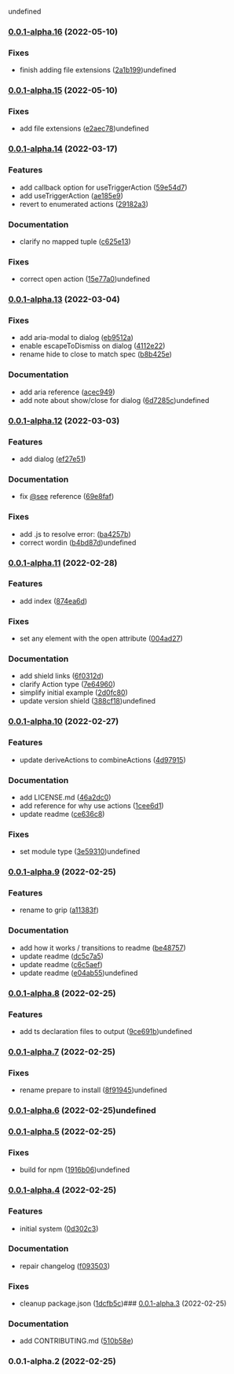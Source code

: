 undefined

### [0.0.1-alpha.16](https://github.com/syfrtech/svelte-grip/compare/0.0.1-alpha.15...0.0.1-alpha.16) (2022-05-10)


### Fixes

* finish adding file extensions ([2a1b199](https://github.com/syfrtech/svelte-grip/commit/2a1b1995a3737781cb72eec0b83a48c52369b947))undefined

### [0.0.1-alpha.15](https://github.com/syfrtech/svelte-grip/compare/0.0.1-alpha.14...0.0.1-alpha.15) (2022-05-10)


### Fixes

* add file extensions ([e2aec78](https://github.com/syfrtech/svelte-grip/commit/e2aec780e4e8db793113497bcf9e8b5a02130c5d))undefined

### [0.0.1-alpha.14](https://github.com/syfrtech/svelte-grip/compare/0.0.1-alpha.13...0.0.1-alpha.14) (2022-03-17)


### Features

* add callback option for useTriggerAction ([59e54d7](https://github.com/syfrtech/svelte-grip/commit/59e54d70b7b7fa36d301f4e7b2bc45e1f242eb35))
* add useTriggerAction ([ae185e9](https://github.com/syfrtech/svelte-grip/commit/ae185e9ce9666e58a6b8508e26c2e55c99e99df5))
* revert to enumerated actions ([29182a3](https://github.com/syfrtech/svelte-grip/commit/29182a3fc0081ab12d30042887f599448c0abbdc))


### Documentation

* clarify no mapped tuple ([c625e13](https://github.com/syfrtech/svelte-grip/commit/c625e1334f372b6d1828935d3936017f527480d4))


### Fixes

* correct open action ([15e77a0](https://github.com/syfrtech/svelte-grip/commit/15e77a06782ae60e30e6e6dde5c8eb91f61e8e4a))undefined

### [0.0.1-alpha.13](https://github.com/syfrtech/svelte-grip/compare/0.0.1-alpha.12...0.0.1-alpha.13) (2022-03-04)


### Fixes

* add aria-modal to dialog ([eb9512a](https://github.com/syfrtech/svelte-grip/commit/eb9512a677fd709200edcf341692019b41df9573))
* enable escapeToDismiss on dialog ([4112e22](https://github.com/syfrtech/svelte-grip/commit/4112e22f87fc1d91bf15dd0ee45899c7f5fa0c75))
* rename hide to close to match spec ([b8b425e](https://github.com/syfrtech/svelte-grip/commit/b8b425e121efad3d1d486c0edfe65898d466deee))


### Documentation

* add aria reference ([acec949](https://github.com/syfrtech/svelte-grip/commit/acec9497a2ff0d8bec33b348222e75e9f96c4d26))
* add note about show/close for dialog ([6d7285c](https://github.com/syfrtech/svelte-grip/commit/6d7285c04edcb3059a67cd2752049c550f80d8e3))undefined

### [0.0.1-alpha.12](https://github.com/syfrtech/svelte-grip/compare/0.0.1-alpha.11...0.0.1-alpha.12) (2022-03-03)


### Features

* add dialog ([ef27e51](https://github.com/syfrtech/svelte-grip/commit/ef27e51442c6b235ddfb932ad316730097879e1e))


### Documentation

* fix [@see](https://github.com/see) reference ([69e8faf](https://github.com/syfrtech/svelte-grip/commit/69e8fafe73d459c676d1e30aa0a33bcad7a83bb3))


### Fixes

* add .js to resolve error: ([ba4257b](https://github.com/syfrtech/svelte-grip/commit/ba4257beb6f3e9dac185a446b932497fd5345103))
* correct wordin ([b4bd87d](https://github.com/syfrtech/svelte-grip/commit/b4bd87d30ff335080b9b65e7ede16e4618d13c99))undefined

### [0.0.1-alpha.11](https://github.com/syfrtech/svelte-grip/compare/0.0.1-alpha.10...0.0.1-alpha.11) (2022-02-28)


### Features

* add index ([874ea6d](https://github.com/syfrtech/svelte-grip/commit/874ea6d0a2c482617b5023228fcf8b9a0f17e8f5))


### Fixes

* set any element with the open attribute ([004ad27](https://github.com/syfrtech/svelte-grip/commit/004ad27a597241f4a9285bc3108676f338d21806))


### Documentation

* add shield links ([6f0312d](https://github.com/syfrtech/svelte-grip/commit/6f0312d21f4cca8375e84c80ce04b27eec746e8f))
* clarify Action type ([7e64960](https://github.com/syfrtech/svelte-grip/commit/7e6496053b621ab3b3b98230f73a39b1db0ea86e))
* simplify initial example ([2d0fc80](https://github.com/syfrtech/svelte-grip/commit/2d0fc80b9365d9460f5ae53a9a1dbadc58983dcf))
* update version shield ([388cf18](https://github.com/syfrtech/svelte-grip/commit/388cf18f7850f4e5a4636a5679a81981472d869e))undefined

### [0.0.1-alpha.10](https://github.com/syfrtech/svelte-grip/compare/0.0.1-alpha.9...0.0.1-alpha.10) (2022-02-27)


### Features

* update deriveActions to combineActions ([4d97915](https://github.com/syfrtech/svelte-grip/commit/4d9791548e1bdb9601a6c6850c294deb7467acb1))


### Documentation

* add LICENSE.md ([46a2dc0](https://github.com/syfrtech/svelte-grip/commit/46a2dc0ccab22198c39611767c6831372b79b72c))
* add reference for why use actions ([1cee6d1](https://github.com/syfrtech/svelte-grip/commit/1cee6d15cc8c22d0875cde0f1687d40d62ae8e9c))
* update readme ([ce636c8](https://github.com/syfrtech/svelte-grip/commit/ce636c85d9b41e56faddfc26ae036e5649c57fc9))


### Fixes

* set module type ([3e59310](https://github.com/syfrtech/svelte-grip/commit/3e59310094171ece7be4e0293ee50942ea0af2e2))undefined

### [0.0.1-alpha.9](https://github.com/syfrtech/svelte-grip/compare/0.0.1-alpha.8...0.0.1-alpha.9) (2022-02-25)


### Features

* rename to grip ([a11383f](https://github.com/syfrtech/svelte-grip/commit/a11383f1d02e5b42eb2e84bec7a61e7a8d63f131))


### Documentation

* add how it works / transitions to readme ([be48757](https://github.com/syfrtech/svelte-grip/commit/be48757016ebe1652bbee11e58862c5ec282f180))
* update readme ([dc5c7a5](https://github.com/syfrtech/svelte-grip/commit/dc5c7a54b2e82ba6202d2882859826ad0a00e353))
* update readme ([c6c5aef](https://github.com/syfrtech/svelte-grip/commit/c6c5aefd3106ad1469437d80f718cd3092a2e8c0))
* update readme ([e04ab55](https://github.com/syfrtech/svelte-grip/commit/e04ab554825a635c4916a3f0ea4d0d5e9f4726dc))undefined

### [0.0.1-alpha.8](https://github.com/syfrtech/svelte-grip/compare/0.0.1-alpha.7...0.0.1-alpha.8) (2022-02-25)

### Features

- add ts declaration files to output ([9ce691b](https://github.com/syfrtech/svelte-grip/commit/9ce691b7415dcccddafa7a0261e8699f5a5a5981))undefined

### [0.0.1-alpha.7](https://github.com/syfrtech/svelte-grip/compare/0.0.1-alpha.6...0.0.1-alpha.7) (2022-02-25)

### Fixes

- rename prepare to install ([8f91945](https://github.com/syfrtech/svelte-grip/commit/8f91945c1dd2b5942bb2572141b98422c1c33eb3))undefined

### [0.0.1-alpha.6](https://github.com/syfrtech/svelte-grip/compare/0.0.1-alpha.5...0.0.1-alpha.6) (2022-02-25)undefined

### [0.0.1-alpha.5](https://github.com/syfrtech/svelte-grip/compare/0.0.1-alpha.4...0.0.1-alpha.5) (2022-02-25)

### Fixes

- build for npm ([1916b06](https://github.com/syfrtech/svelte-grip/commit/1916b061445528b8596b508393b34e598c639b6c))undefined

### [0.0.1-alpha.4](https://github.com/syfrtech/svelte-grip/compare/0.0.1-alpha.3...0.0.1-alpha.4) (2022-02-25)

### Features

- initial system ([0d302c3](https://github.com/syfrtech/svelte-grip/commit/0d302c38633fc74301151b7153123576bedb3bed))

### Documentation

- repair changelog ([f093503](https://github.com/syfrtech/svelte-grip/commit/f093503218b29829ba96ae2079e986bd8d988284))

### Fixes

- cleanup package.json ([1dcfb5c](https://github.com/syfrtech/svelte-grip/commit/1dcfb5c0d539beec7e057c05e15ba6ce4de118c0))### [0.0.1-alpha.3](https://github.com/syfrtech/svelte-grip/compare/0.0.1-alpha.2...0.0.1-alpha.3) (2022-02-25)

### Documentation

- add CONTRIBUTING.md ([510b58e](https://github.com/syfrtech/svelte-grip/commit/510b58ed2ba36388306badd3161d1a2296f010bd))

### 0.0.1-alpha.2 (2022-02-25)
